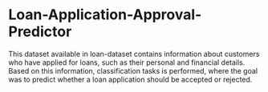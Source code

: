 # Loan-Application-Approval-Predictor
This dataset available in loan-dataset contains information about customers who have applied for loans, such as their personal and financial details. Based on this information, classification tasks is performed, where the goal was to predict whether a loan application should be accepted or rejected.
